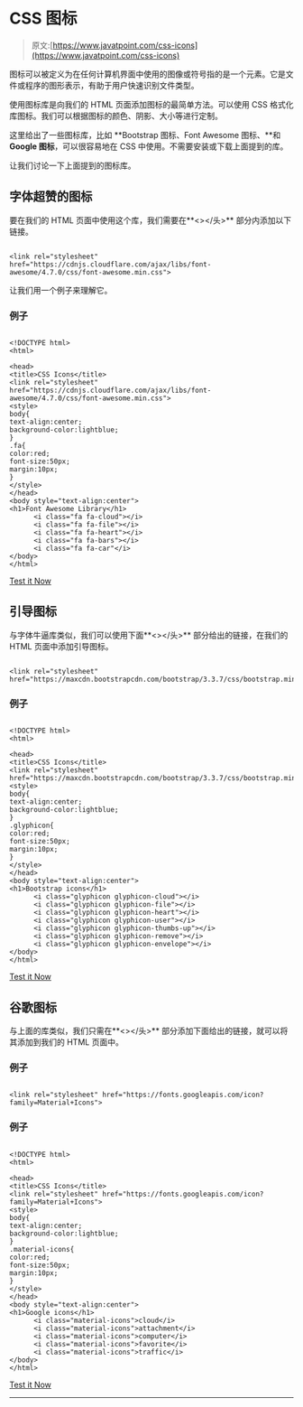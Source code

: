 # CSS 图标

> 原文:[https://www.javatpoint.com/css-icons](https://www.javatpoint.com/css-icons)

图标可以被定义为在任何计算机界面中使用的图像或符号指的是一个元素。它是文件或程序的图形表示，有助于用户快速识别文件类型。

使用图标库是向我们的 HTML 页面添加图标的最简单方法。可以使用 CSS 格式化库图标。我们可以根据图标的颜色、阴影、大小等进行定制。

这里给出了一些图标库，比如 **Bootstrap 图标、Font Awesome 图标、**和 **Google 图标**，可以很容易地在 CSS 中使用。不需要安装或下载上面提到的库。

让我们讨论一下上面提到的图标库。

## 字体超赞的图标

要在我们的 HTML 页面中使用这个库，我们需要在**<></头>** 部分内添加以下链接。

```

<link rel="stylesheet" href="https://cdnjs.cloudflare.com/ajax/libs/font-awesome/4.7.0/css/font-awesome.min.css">

```

让我们用一个例子来理解它。

### 例子

```

<!DOCTYPE html> 
<html> 

<head> 
<title>CSS Icons</title>
<link rel="stylesheet" href="https://cdnjs.cloudflare.com/ajax/libs/font-awesome/4.7.0/css/font-awesome.min.css"> 
<style>
body{
text-align:center;
background-color:lightblue;
}
.fa{
color:red;
font-size:50px;
margin:10px;
}
</style>
</head> 
<body style="text-align:center"> 
<h1>Font Awesome Library</h1>
      <i class="fa fa-cloud"></i> 
      <i class="fa fa-file"></i> 
      <i class="fa fa-heart"></i> 
      <i class="fa fa-bars"></i> 
      <i class="fa fa-car"</i> 
</body> 
</html>  

```

[Test it Now](https://www.javatpoint.com/oprweb/test.jsp?filename=CSSicons1)

## 引导图标

与字体牛逼库类似，我们可以使用下面**<></头>** 部分给出的链接，在我们的 HTML 页面中添加引导图标。

```

<link rel="stylesheet" 
href="https://maxcdn.bootstrapcdn.com/bootstrap/3.3.7/css/bootstrap.min.css">

```

### 例子

```

<!DOCTYPE html> 
<html> 

<head> 
<title>CSS Icons</title>
<link rel="stylesheet" 
href="https://maxcdn.bootstrapcdn.com/bootstrap/3.3.7/css/bootstrap.min.css">
<style>
body{
text-align:center;
background-color:lightblue;
}
.glyphicon{
color:red;
font-size:50px;
margin:10px;
}
</style>
</head> 
<body style="text-align:center"> 
<h1>Bootstrap icons</h1>
      <i class="glyphicon glyphicon-cloud"></i> 
      <i class="glyphicon glyphicon-file"></i> 
      <i class="glyphicon glyphicon-heart"></i> 
      <i class="glyphicon glyphicon-user"></i> 
      <i class="glyphicon glyphicon-thumbs-up"></i> 
      <i class="glyphicon glyphicon-remove"></i>
      <i class="glyphicon glyphicon-envelope"></i>	  
</body> 
</html>  

```

[Test it Now](https://www.javatpoint.com/oprweb/test.jsp?filename=CSSicons2)

## 谷歌图标

与上面的库类似，我们只需在**<></头>** 部分添加下面给出的链接，就可以将其添加到我们的 HTML 页面中。

### 例子

```

<link rel="stylesheet" href="https://fonts.googleapis.com/icon?family=Material+Icons">

```

### 例子

```

<!DOCTYPE html> 
<html> 

<head> 
<title>CSS Icons</title>
<link rel="stylesheet" href="https://fonts.googleapis.com/icon?family=Material+Icons">
<style>
body{
text-align:center;
background-color:lightblue;
}
.material-icons{
color:red;
font-size:50px;
margin:10px;
}
</style>
</head> 
<body style="text-align:center"> 
<h1>Google icons</h1>
      <i class="material-icons">cloud</i> 
      <i class="material-icons">attachment</i> 
      <i class="material-icons">computer</i> 
      <i class="material-icons">favorite</i> 
      <i class="material-icons">traffic</i>   
</body> 
</html>  

```

[Test it Now](https://www.javatpoint.com/oprweb/test.jsp?filename=CSSicons3)

* * *